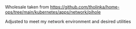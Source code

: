 Wholesale taken from https://github.com/tholinka/home-ops/tree/main/kubernetes/apps/network/pihole

Adjusted to meet my network environment and desired utilities